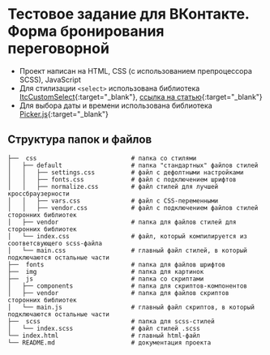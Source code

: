 # Тестовое задание для ВКонтакте. Форма бронирования переговорной

* Проект написан на HTML, CSS (с использованием препроцессора SCSS), JavaScript
* Для стилизации ```<select>``` использована библиотека [ItcCustomSelect](https://github.com/itchief/ui-components/tree/master/custom-select){:target="_blank"}, [ссылка на статью](https://itchief.ru/javascript/custom-select){:target="_blank"}
* Для выбора даты и времени использована библиотека [Picker.js](https://github.com/fengyuanchen/pickerjs#methods){:target="_blank"}

## Структура папок и файлов

```
├──  css                          # папка со стилями
│   ├── default                   # папка "стандартных" файлов стилей
│   │   ├── settings.css          # файл с дефолтными настройками
│   │   ├── fonts.css             # файл с подключением шрифтов
│   │   ├── normalize.css         # файл стилей для лучшей кроссбраузерности
│   │   ├── vars.css              # файл с CSS-переменными
│   │   ├── vendor.css            # файл с подключением файлов стилей сторонних библиотек
│   ├── vendor                    # папка для файлов стилей для сторонних библиотек
│   └── index.css                 # файл, который компилируется из соответсвующего scss-файла
│   └── main.css                  # главный файл стилей, в который подключаются остальные части
├──  fonts                        # папка для файлов шрифтов
├──  img                          # папка для картинок
├──  js                           # папка со скриптами
│   ├── components                # папка для скриптов-компонентов
│   ├── vendor                    # папка для файлов скриптов сторонних библиотек
│   └── main.js                   # главный файл скриптов, в который подключаются остальные части
├──  scss                         # папка для scss-стилей
│   └── index.scss                # файл стилей .scss
└── index.html                    # главный html-файл
└── README.md                     # документация проекта
```